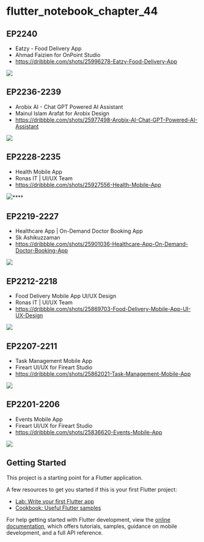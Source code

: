 # flutter_notebook_chapter_44

## EP2240

- Eatzy - Food Delivery App
- Ahmad Faizien for OnPoint Studio
- https://dribbble.com/shots/25996278-Eatzy-Food-Delivery-App

<img src="https://cdn.dribbble.com/userupload/43163885/file/original-ef865c92806b03c1390b4f21dec8894f.jpg?resize=1905x1429&vertical=center">


## EP2236-2239

- Arobix AI - Chat GPT Powered AI Assistant
- Mainul Islam Arafat for Arobix Design
- https://dribbble.com/shots/25977498-Arobix-AI-Chat-GPT-Powered-AI-Assistant

<img src="https://cdn.dribbble.com/userupload/43163885/file/original-ef865c92806b03c1390b4f21dec8894f.jpg?resize=1905x1429&vertical=center">

## EP2228-2235

- Health Mobile App
- Ronas IT | UI/UX Team
- https://dribbble.com/shots/25927556-Health-Mobile-App

<img src="https://cdn.dribbble.com/userupload/43017723/file/original-3982d06fb1911a4800ca631cfe92cf24.png?resize=1905x1429&vertical=center">****

## EP2219-2227

- Healthcare App | On-Demand Doctor Booking App
- Sk Ashikuzzaman
- https://dribbble.com/shots/25901036-Healthcare-App-On-Demand-Doctor-Booking-App

<img src="https://cdn.dribbble.com/userupload/42922387/file/original-9b3c57a7ad0b2b5b39ad5fdcfa2deb99.png?resize=1905x1429&vertical=center">

## EP2212-2218

- Food Delivery Mobile App UI/UX Design
- Ronas IT | UI/UX Team
- https://dribbble.com/shots/25869703-Food-Delivery-Mobile-App-UI-UX-Design

<img src="https://cdn.dribbble.com/userupload/42825309/file/original-9d4ec93f3216e5b017cbe5e53393d17e.png?resize=1905x1429&vertical=center">

## EP2207-2211

- Task Management Mobile App
- Fireart UI/UX for Fireart Studio
- https://dribbble.com/shots/25862021-Task-Management-Mobile-App

<img src="https://cdn.dribbble.com/userupload/42799551/file/original-a5b3a43c9ddf012ce6434145300943c3.jpg?resize=1905x1429&vertical=center">

## EP2201-2206

- Events Mobile App
- Fireart UI/UX for Fireart Studio
- https://dribbble.com/shots/25836620-Events-Mobile-App

<img src="https://cdn.dribbble.com/userupload/42704343/file/original-83a71c7449c9bc817bf2c2fc18406bf5.jpeg?resize=1905x1429&vertical=center">

## Getting Started

This project is a starting point for a Flutter application.

A few resources to get you started if this is your first Flutter project:

- [Lab: Write your first Flutter app](https://docs.flutter.dev/get-started/codelab)
- [Cookbook: Useful Flutter samples](https://docs.flutter.dev/cookbook)

For help getting started with Flutter development, view the
[online documentation](https://docs.flutter.dev/), which offers tutorials,
samples, guidance on mobile development, and a full API reference.
